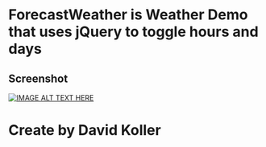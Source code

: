 ForecastWeather is Weather Demo that uses jQuery to toggle hours and days
==========================================================================


## Screenshot
[![IMAGE ALT TEXT HERE](https://github.com/kolldavi/Web-Development/blob/master/ForecastWeather/ScreenShotForecastWeather.png?raw=true)](http://www.dkoller.com/Web-Development/ForecastWeather/index.html)


Create by David Koller
=======================
